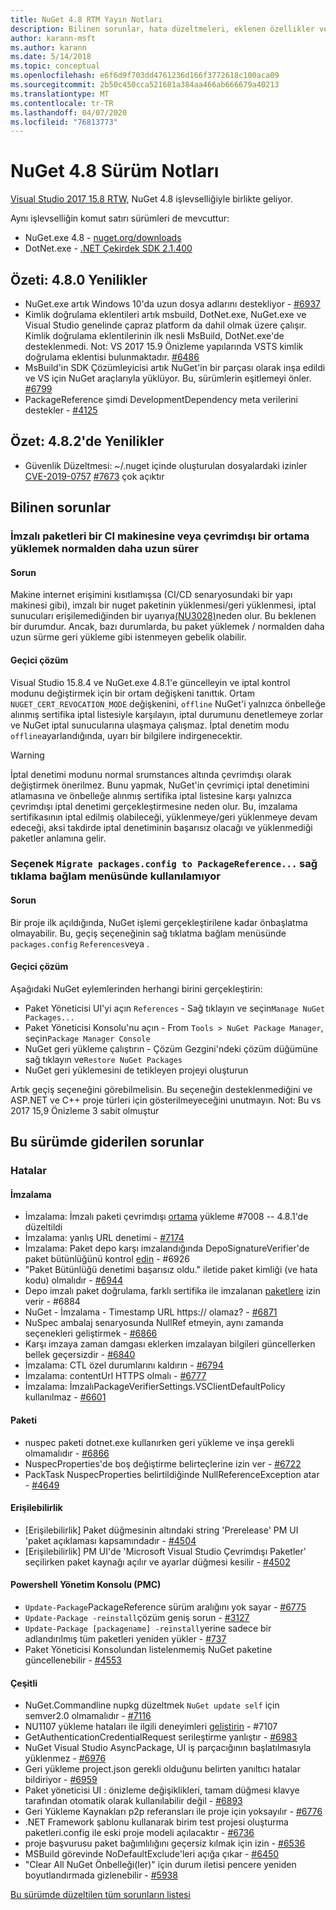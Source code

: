 ```yaml
---
title: NuGet 4.8 RTM Yayın Notları
description: Bilinen sorunlar, hata düzeltmeleri, eklenen özellikler ve DCR'ler dahil olmak üzere NuGet 4.8.1 için sürüm notları.
author: karann-msft
ms.author: karann
ms.date: 5/14/2018
ms.topic: conceptual
ms.openlocfilehash: e6f6d9f703dd4761236d166f3772618c100aca09
ms.sourcegitcommit: 2b50c450cca521681a384aa466ab666679a40213
ms.translationtype: MT
ms.contentlocale: tr-TR
ms.lasthandoff: 04/07/2020
ms.locfileid: "76813773"
---
```

# <a name="nuget-48-release-notes"></a>NuGet 4.8 Sürüm Notları

[Visual Studio 2017 15.8 RTW,](https://www.visualstudio.com/news/releasenotes/vs2017-relnotes) NuGet 4.8 işlevselliğiyle birlikte geliyor.


Aynı işlevselliğin komut satırı sürümleri de mevcuttur:
* NuGet.exe 4.8 - [nuget.org/downloads](https://nuget.org/downloads)
* DotNet.exe - [.NET Çekirdek SDK 2.1.400](https://www.microsoft.com/net/download/visual-studio-sdks)


## <a name="summary-whats-new-in-480"></a>Özeti: 4.8.0 Yenilikler
* NuGet.exe artık Windows 10'da uzun dosya adlarını destekliyor - [#6937](https://github.com/NuGet/Home/issues/6937)
* Kimlik doğrulama eklentileri artık msbuild, DotNet.exe, NuGet.exe ve Visual Studio genelinde çapraz platform da dahil olmak üzere çalışır. Kimlik doğrulama eklentilerinin ilk nesli MsBuild, DotNet.exe'de desteklenmedi. Not: VS 2017 15.9 Önizleme yapılarında VSTS kimlik doğrulama eklentisi bulunmaktadır. [#6486](https://github.com/NuGet/Home/issues/6486)
* MsBuild'in SDK Çözümleyicisi artık NuGet'in bir parçası olarak inşa edildi ve VS için NuGet araçlarıyla yüklüyor. Bu, sürümlerin eşitlemeyi önler. [#6799](https://github.com/NuGet/Home/issues/6799)
* PackageReference şimdi DevelopmentDependency meta verilerini destekler - [#4125](https://github.com/NuGet/Home/issues/4125)

## <a name="summary-whats-new-in-482"></a>Özet: 4.8.2'de Yenilikler

* Güvenlik Düzeltmesi: ~/.nuget içinde oluşturulan dosyalardaki izinler [CVE-2019-0757](https://portal.msrc.microsoft.com/en-us/security-guidance/advisory/CVE-2019-0757) [#7673](https://github.com/NuGet/Home/issues/7673) çok açıktır

## <a name="known-issues"></a>Bilinen sorunlar
### <a name="installing-signed-packages-on-a-ci-machine-or-in-an-offline-environment-takes-longer-than-usual"></a>İmzalı paketleri bir CI makinesine veya çevrimdışı bir ortama yüklemek normalden daha uzun sürer

#### <a name="issue"></a>Sorun
Makine internet erişimini kısıtlamışsa (CI/CD senaryosundaki bir yapı makinesi gibi), imzalı bir nuget paketinin yüklenmesi/geri yüklenmesi, iptal sunucuları erişilemediğinden bir uyarıya[(NU3028)](../reference/errors-and-warnings/nu3028.md)neden olur. Bu beklenen bir durumdur. Ancak, bazı durumlarda, bu paket yüklemek / normalden daha uzun sürme geri yükleme gibi istenmeyen gebelik olabilir.

#### <a name="workaround"></a>Geçici çözüm
Visual Studio 15.8.4 ve NuGet.exe 4.8.1'e güncelleyin ve iptal kontrol modunu değiştirmek için bir ortam değişkeni tanıttık.
Ortam `NUGET_CERT_REVOCATION_MODE` değişkenini, `offline` NuGet'i yalnızca önbelleğe alınmış sertifika iptal listesiyle karşılayın, iptal durumunu denetlemeye zorlar ve NuGet iptal sunucularına ulaşmaya çalışmaz. İptal denetim modu `offline`ayarlandığında, uyarı bir bilgilere indirgenecektir.

> [!Warning]
> İptal denetimi modunu normal srumstances altında çevrimdışı olarak değiştirmek önerilmez. Bunu yapmak, NuGet'in çevrimiçi iptal denetimini atlamasına ve önbelleğe alınmış sertifika iptal listesine karşı yalnızca çevrimdışı iptal denetimi gerçekleştirmesine neden olur. Bu, imzalama sertifikasının iptal edilmiş olabileceği, yüklenmeye/geri yüklenmeye devam edeceği, aksi takdirde iptal denetiminin başarısız olacağı ve yüklenmediği paketler anlamına gelir.

### <a name="the-migrate-packagesconfig-to-packagereference-option-is-not-available-in-the-right-click-context-menu"></a>Seçenek `Migrate packages.config to PackageReference...` sağ tıklama bağlam menüsünde kullanılamıyor

#### <a name="issue"></a>Sorun

Bir proje ilk açıldığında, NuGet işlemi gerçekleştirilene kadar önbaşlatma olmayabilir. Bu, geçiş seçeneğinin sağ tıklatma bağlam menüsünde `packages.config` `References`veya .

#### <a name="workaround"></a>Geçici çözüm

Aşağıdaki NuGet eylemlerinden herhangi birini gerçekleştirin:
* Paket Yöneticisi UI'yi açın `References` - Sağ tıklayın ve seçin`Manage NuGet Packages...`
* Paket Yöneticisi Konsolu'nu açın - From `Tools > NuGet Package Manager`, seçin`Package Manager Console`
* NuGet geri yükleme çalıştırın - Çözüm Gezgini'ndeki çözüm düğümüne sağ tıklayın ve`Restore NuGet Packages`
* NuGet geri yüklemesini de tetikleyen projeyi oluşturun

Artık geçiş seçeneğini görebilmelisin. Bu seçeneğin desteklenmediğini ve ASP.NET ve C++ proje türleri için gösterilmeyeceğini unutmayın.
Not: Bu vs 2017 15,9 Önizleme 3 sabit olmuştur

## <a name="issues-fixed-in-this-release"></a>Bu sürümde giderilen sorunlar

### <a name="bugs"></a>Hatalar
#### <a name="signing"></a>İmzalama
* İmzalama: İmzalı paketi çevrimdışı [ortama](https://github.com/NuGet/Home/issues/7008) yükleme #7008 -- 4.8.1'de düzeltildi
* İmzalama: yanlış URL denetimi - [#7174](https://github.com/NuGet/Home/issues/7174)
* İmzalama: Paket depo karşı imzalandığında DepoSignatureVerifier'de paket bütünlüğünü kontrol [edin](https://github.com/NuGet/Home/issues/6926) - #6926
* "Paket Bütünlüğü denetimi başarısız oldu." iletide paket kimliği (ve hata kodu) olmalıdır - [#6944](https://github.com/NuGet/Home/issues/6944)
* Depo imzalı paket doğrulama, farklı sertifika ile imzalanan [paketlere](https://github.com/NuGet/Home/issues/6884) izin verir - #6884
* NuGet - İmzalama - Timestamp URL https:// olamaz? - [#6871](https://github.com/NuGet/Home/issues/6871)
* NuSpec ambalaj senaryosunda NullRef etmeyin, aynı zamanda seçenekleri geliştirmek - [#6866](https://github.com/NuGet/Home/issues/6866)
* Karşı imzaya zaman damgası eklerken imzalayan bilgileri güncellerken bellek geçersizdir - [#6840](https://github.com/NuGet/Home/issues/6840)
* İmzalama: CTL özel durumlarını kaldırın - [#6794](https://github.com/NuGet/Home/issues/6794)
* İmzalama: contentUrl HTTPS olmalı - [#6777](https://github.com/NuGet/Home/issues/6777)
* İmzalama: İmzalıPackageVerifierSettings.VSClientDefaultPolicy kullanılmaz - [#6601](https://github.com/NuGet/Home/issues/6601)


#### <a name="pack"></a>Paketi
* nuspec paketi dotnet.exe kullanırken geri yükleme ve inşa gerekli olmamalıdır - [#6866](https://github.com/NuGet/Home/issues/6866)
* NuspecProperties'de boş değiştirme belirteçlerine izin ver - [#6722](https://github.com/NuGet/Home/issues/6722)
* PackTask NuspecProperties belirtildiğinde NullReferenceException atar - [#4649](https://github.com/NuGet/Home/issues/4649)

#### <a name="accessibility"></a>Erişilebilirlik
* [Erişilebilirlik] Paket düğmesinin altındaki string 'Prerelease' PM UI 'paket açıklaması kapsamındadır - [#4504](https://github.com/NuGet/Home/issues/4504)
* [Erişilebilirlik] PM UI'de 'Microsoft Visual Studio Çevrimdışı Paketler' seçilirken paket kaynağı açılır ve ayarlar düğmesi kesilir - [#4502](https://github.com/NuGet/Home/issues/4502)

#### <a name="powershell-management-console-pmc"></a>Powershell Yönetim Konsolu (PMC)
* `Update-Package`PackageReference sürüm aralığını yok sayar - [#6775](https://github.com/NuGet/Home/issues/6775)
* `Update-Package -reinstall`çözüm geniş sorun - [#3127](https://github.com/NuGet/Home/issues/3127)
* `Update-Package [packagename] -reinstall`yerine sadece bir adlandırılmış tüm paketleri yeniden yükler - [#737](https://github.com/NuGet/Home/issues/737)
* Paket Yöneticisi Konsolundan listelenmemiş NuGet paketine güncellenebilir - [#4553](https://github.com/NuGet/Home/issues/4553)

#### <a name="misc"></a>Çeşitli
* NuGet.Commandline nupkg düzeltmek `NuGet update self` için semver2.0 olmamalıdır - [#7116](https://github.com/NuGet/Home/issues/7116)
* NU1107 yükleme hataları ile ilgili deneyimleri [geliştirin](https://github.com/NuGet/Home/issues/7107) - #7107
* GetAuthenticationCredentialRequest serileştirme yanlıştır - [#6983](https://github.com/NuGet/Home/issues/6983)
* NuGet Visual Studio AsyncPackage, UI iş parçacığının başlatılmasıyla yüklenmez - [#6976](https://github.com/NuGet/Home/issues/6976)
* Geri yükleme project.json gerekli olduğunu belirten yanıltıcı hatalar bildiriyor - [#6959](https://github.com/NuGet/Home/issues/6959)
* Paket yöneticisi UI : önizleme değişiklikleri, tamam düğmesi klavye tarafından otomatik olarak kullanılabilir değil - [#6893](https://github.com/NuGet/Home/issues/6893)
* Geri Yükleme Kaynakları p2p referansları ile proje için yoksayılır - [#6776](https://github.com/NuGet/Home/issues/6776)
* .NET Framework şablonu kullanarak birim test projesi oluşturma paketleri.config ile eski proje modeli açılacaktır - [#6736](https://github.com/NuGet/Home/issues/6736)
* proje başvurusu paket bağımlılığını geçersiz kılmak için izin - [#6536](https://github.com/NuGet/Home/issues/6536)
* MSBuild görevinde NoDefaultExclude'leri açığa çıkar - [#6450](https://github.com/NuGet/Home/issues/6450)
* "Clear All NuGet Önbelleği(ler)" için durum iletisi pencere yeniden boyutlandırmada gizlenebilir - [#5938](https://github.com/NuGet/Home/issues/5938)


[Bu sürümde düzeltilen tüm sorunların listesi](https://github.com/NuGet/Home/issues?q=is%3Aissue+is%3Aclosed+milestone%3A%224.8")
